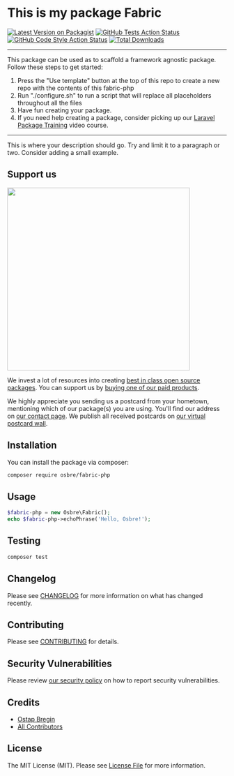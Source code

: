# This is my package Fabric

[![Latest Version on Packagist](https://img.shields.io/packagist/v/osbre/fabric-php.svg?style=flat-square)](https://packagist.org/packages/osbre/fabric-php)
[![GitHub Tests Action Status](https://img.shields.io/github/workflow/status/osbre/fabric-php/run-tests?label=tests)](https://github.com/osbre/fabric-php/actions?query=workflow%3ATests+branch%3Amaster)
[![GitHub Code Style Action Status](https://img.shields.io/github/workflow/status/osbre/fabric-php/Check%20&%20fix%20styling?label=code%20style)](https://github.com/osbre/fabric-php/actions?query=workflow%3A"Check+%26+fix+styling"+branch%3Amaster)
[![Total Downloads](https://img.shields.io/packagist/dt/osbre/fabric-php.svg?style=flat-square)](https://packagist.org/packages/osbre/fabric-php)

---
This package can be used as to scaffold a framework agnostic package. Follow these steps to get started:

1. Press the "Use template" button at the top of this repo to create a new repo with the contents of this fabric-php
2. Run "./configure.sh" to run a script that will replace all placeholders throughout all the files
3. Have fun creating your package.
4. If you need help creating a package, consider picking up our <a href="https://laravelpackage.training">Laravel Package Training</a> video course.
---

This is where your description should go. Try and limit it to a paragraph or two. Consider adding a small example.

## Support us

[<img src="https://github-ads.s3.eu-central-1.amazonaws.com/fabric-php.jpg?t=1" width="419px" />](https://spatie.be/github-ad-click/fabric-php)

We invest a lot of resources into creating [best in class open source packages](https://spatie.be/open-source). You can support us by [buying one of our paid products](https://spatie.be/open-source/support-us).

We highly appreciate you sending us a postcard from your hometown, mentioning which of our package(s) you are using. You'll find our address on [our contact page](https://spatie.be/about-us). We publish all received postcards on [our virtual postcard wall](https://spatie.be/open-source/postcards).

## Installation

You can install the package via composer:

```bash
composer require osbre/fabric-php
```

## Usage

```php
$fabric-php = new Osbre\Fabric();
echo $fabric-php->echoPhrase('Hello, Osbre!');
```

## Testing

```bash
composer test
```

## Changelog

Please see [CHANGELOG](CHANGELOG.md) for more information on what has changed recently.

## Contributing

Please see [CONTRIBUTING](.github/CONTRIBUTING.md) for details.

## Security Vulnerabilities

Please review [our security policy](../../security/policy) on how to report security vulnerabilities.

## Credits

- [Ostap Bregin](https://github.com/osbre)
- [All Contributors](../../contributors)

## License

The MIT License (MIT). Please see [License File](LICENSE.md) for more information.

